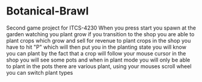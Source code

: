 # Botanical-Brawl
Second game project for ITCS-4230
When you press start you spawn at the garden watching you plant grow
if you transition to the shop you are able to plant crops which grow and sell for revenue
to plant crops in the shop you have to hit "P" which will then put you in the planting state
you will know you can plant by the fact that a crop will follow your mouse cursor
in the shop you will see some pots and when in plant mode you will only be able to plant in the pots
there are various plant, using your mouses scroll wheel you can switch plant types
